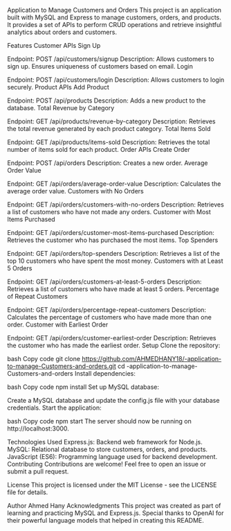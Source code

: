 Application to Manage Customers and Orders
This project is an application built with MySQL and Express to manage customers, orders, and products. It provides a set of APIs to perform CRUD operations and retrieve insightful analytics about orders and customers.

Features
Customer APIs
Sign Up

Endpoint: POST /api/customers/signup
Description: Allows customers to sign up. Ensures uniqueness of customers based on email.
Login

Endpoint: POST /api/customers/login
Description: Allows customers to login securely.
Product APIs
Add Product

Endpoint: POST /api/products
Description: Adds a new product to the database.
Total Revenue by Category

Endpoint: GET /api/products/revenue-by-category
Description: Retrieves the total revenue generated by each product category.
Total Items Sold

Endpoint: GET /api/products/items-sold
Description: Retrieves the total number of items sold for each product.
Order APIs
Create Order

Endpoint: POST /api/orders
Description: Creates a new order.
Average Order Value

Endpoint: GET /api/orders/average-order-value
Description: Calculates the average order value.
Customers with No Orders

Endpoint: GET /api/orders/customers-with-no-orders
Description: Retrieves a list of customers who have not made any orders.
Customer with Most Items Purchased

Endpoint: GET /api/orders/customer-most-items-purchased
Description: Retrieves the customer who has purchased the most items.
Top Spenders

Endpoint: GET /api/orders/top-spenders
Description: Retrieves a list of the top 10 customers who have spent the most money.
Customers with at Least 5 Orders

Endpoint: GET /api/orders/customers-at-least-5-orders
Description: Retrieves a list of customers who have made at least 5 orders.
Percentage of Repeat Customers

Endpoint: GET /api/orders/percentage-repeat-customers
Description: Calculates the percentage of customers who have made more than one order.
Customer with Earliest Order

Endpoint: GET /api/orders/customer-earliest-order
Description: Retrieves the customer who has made the earliest order.
Setup
Clone the repository:

bash
Copy code
git clone https://github.com/AHMEDHANY18/-application-to-manage-Customers-and-orders.git
cd -application-to-manage-Customers-and-orders
Install dependencies:

bash
Copy code
npm install
Set up MySQL database:

Create a MySQL database and update the config.js file with your database credentials.
Start the application:

bash
Copy code
npm start
The server should now be running on http://localhost:3000.

Technologies Used
Express.js: Backend web framework for Node.js.
MySQL: Relational database to store customers, orders, and products.
JavaScript (ES6): Programming language used for backend development.
Contributing
Contributions are welcome! Feel free to open an issue or submit a pull request.

License
This project is licensed under the MIT License - see the LICENSE file for details.

Author
Ahmed Hany
Acknowledgments
This project was created as part of learning and practicing MySQL and Express.js.
Special thanks to OpenAI for their powerful language models that helped in creating this README.
